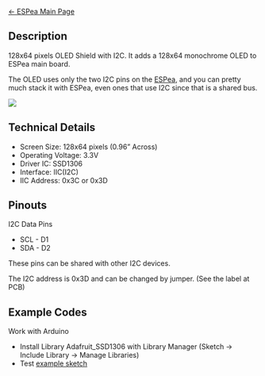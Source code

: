 [← ESPea Main Page](ESPea_And_Shields.md)

## Description

128x64 pixels OLED Shield with I2C. It adds a 128x64 monochrome OLED to
ESPea main board.

The OLED uses only the two I2C pins on the [ESPea](ESPea.md),
and you can pretty much stack it with ESPea, even ones that use I2C
since that is a shared bus.

<img src="http://i1.aprbrother.com/oled-3.jpg-640.jpg">

## Technical Details

  - Screen Size: 128x64 pixels (0.96” Across)
  - Operating Voltage: 3.3V
  - Driver IC: SSD1306
  - Interface: IIC(I2C)
  - IIC Address: 0x3C or 0x3D

## Pinouts

I2C Data Pins

  - SCL - D1
  - SDA - D2

These pins can be shared with other I2C devices.

The I2C address is 0x3D and can be changed by jumper. (See the label at
PCB)

## Example Codes

Work with Arduino

  - Install Library Adafruit_SSD1306 with Library Manager (Sketch -\>
    Include Library -\> Manage Libraries)
  - Test [example
    sketch](https://github.com/AprilBrother/ESPea-Examples/tree/master/examples/03.Shields/shield-oled)